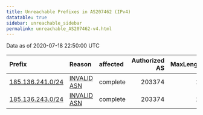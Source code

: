 ```yaml
---
title: Unreachable Prefixes in AS207462 (IPv4)
datatable: true
sidebar: unreachable_sidebar
permalink: unreachable_AS207462-v4.html
---
```


Data as of 2020-07-18 22:50:00 UTC


<div class="datatable-begin"></div>

| Prefix                                                     | Reason                                                                                                   | affected   |   Authorized AS |   MaxLength | Anchor                                         |   unreachable /24s |
|:-----------------------------------------------------------|:---------------------------------------------------------------------------------------------------------|:-----------|----------------:|------------:|:-----------------------------------------------|-------------------:|
| [185.136.241.0/24](https://stat.ripe.net/185.136.241.0/24) | [INVALID ASN](https://rpki-validator.ripe.net/announcement-preview?asn=AS207462&prefix=185.136.241.0/24) | complete   |          203374 |          22 | [RIPE](unreachable_RIPE_NCC_RPKI_Root-v4.html) |                  1 |
| [185.136.243.0/24](https://stat.ripe.net/185.136.243.0/24) | [INVALID ASN](https://rpki-validator.ripe.net/announcement-preview?asn=AS207462&prefix=185.136.243.0/24) | complete   |          203374 |          22 | [RIPE](unreachable_RIPE_NCC_RPKI_Root-v4.html) |                  1 |

<div class="datatable-end"></div>